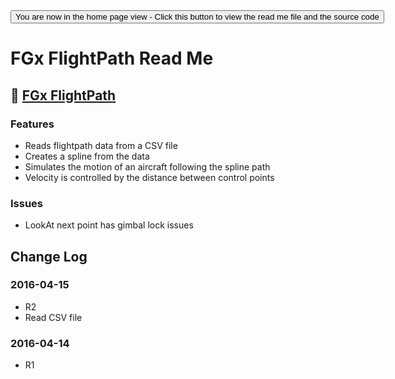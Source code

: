 <span style=display:none; >
[You are now in a GitHub source code view - click this link to view the home page]( http://fgx.github.io/sandbox/flightpath#readme.md "View file as a web page." )
</span>
<input type=button onclick=window.location.href='https://github.com/fgx/fgx.github.io/tree/master/sandbox/flightpath'; 
value='You are now in the home page view - Click this button to view the read me file and the source code' >

FGx FlightPath Read Me
===

## &#128279; [FGx FlightPath]( http://fgx.github.io/sandbox/flightpath/ )

### Features 

* Reads flightpath data from a CSV file
* Creates a spline from the data
* Simulates the motion of an aircraft following the spline path
* Velocity is controlled by the distance between control points

### Issues

* LookAt next point has gimbal lock issues

## Change Log

### 2016-04-15

* R2
* Read CSV file

### 2016-04-14

* R1

